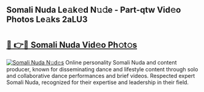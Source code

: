 ## Somali Nuda Le𝚊k𝚎d N𝚞𝚍e - Part-qtw Vid𝚎o Photos Le𝚊ks 2aLU3

# <h2><a href="http://fbfhn4.evod.top/?m=Somali+Nuda">🔗 👉🔴 Somali Nuda Vid𝚎o Ph𝚘t𝚘s</a></h2>

[![Somali Nuda N𝚞d𝚎s](https://i.imgur.com/8V9OHl7.gif)](http://fbfhn4.evod.top/?m=Somali+Nuda)
Online personality Somali Nuda and content producer, known for disseminating dance and lifestyle content through solo and collaborative dance performances and brief videos. Respected expert Somali Nuda, recognized for their expertise and leadership in their field. 
